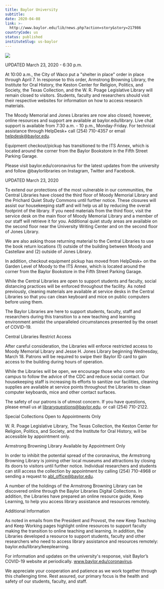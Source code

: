 ```yaml
---
title: Baylor University
subtitle: 
date: 2020-04-08
link: >-
  http://www.baylor.edu/lib/news.php?action=story&story=217986
countryCode: us
status: published
instituteSlug: us-baylor
---
```

![](https://www.baylor.edu/images/mobile/baylor_mobile.png)

UPDATED March 23, 2020 - 6:30 p.m.

At 10:00 a.m., the City of Waco put a "shelter in place" order in place through April 7. In response to this order, Armstrong Browning Library, the Institute for Oral History, the Keston Center for Religion, Politics, and Society, the Texas Collection, and the W. R. Poage Legislative Library will remain closed to visitors. Students, faculty and researchers should visit their respective websites for information on how to access research materials.

The Moody Memorial and Jones Libraries are now also closed; however, online resources and support are available at baylor.edu/library. Live chat support is available from 7:30 a.m. - 10 p.m., Monday-Friday. For technical assistance through HelpDesk+ call (254) 710-4357 or email helpdesk@baylor.edu.

Equipment checkout/pickup has transitioned to the ITS Annex, which is located around the corner from the Baylor Bookstore in the Fifth Street Parking Garage.

Please visit baylor.edu/coronavirus for the latest updates from the university and follow @baylorlibraries on Instagram, Twitter and Facebook.

UPDATED March 23, 2020

To extend our protections of the most vulnerable in our communities, the Central Libraries have closed the third floor of Moody Memorial Library and the Prichard Quiet Study Commons until further notice. These closures will assist our housekeeping staff and will help us all by reducing the overall footprint of the library. If you need materials from the third floor, visit the service desk on the main floor of Moody Memorial Library and a member of our staff will retrieve it for you. Additional quiet study areas are available on the second floor near the University Writing Center and on the second floor of Jones Library.

We are also asking those returning material to the Central Libraries to use the book return locations (1) outside of the building between Moody and Castellaw and (2) outside of Jones Library.

In addition, checkout equipment pickup has moved from HelpDesk+ on the Garden Level of Moody to the ITS Annex, which is located around the corner from the Baylor Bookstore in the Fifth Street Parking Garage.

While the Central Libraries are open to support students and faculty, social distancing practices will be enforced throughout the facility. As noted previously, cleaning materials are available at service desks in the Central Libraries so that you can clean keyboard and mice on public computers before using them.

The Baylor Libraries are here to support students, faculty, staff and researchers during this transition to a new teaching and learning environment amidst the unparalleled circumstances presented by the onset of COVID-19.

Central Libraries Restrict Access

After careful consideration, the Libraries will enforce restricted access to Moody Memorial Library and Jesse H. Jones Library beginning Wednesday, March 18. Patrons will be required to swipe their Baylor ID card to gain access to the building during hours of operation.

While the Libraries will be open, we encourage those who come onto campus to follow the advice of the CDC and reduce social contact. Our housekeeping staff is increasing its efforts to sanitize our facilities, cleaning supplies are available at service points throughout the Libraries to clean computer keyboards, mice and other contact surfaces.

The safety of our patrons is of utmost concern. If you have questions, please email us at libraryquestions@baylor.edu. or call (254) 710-2122.

Special Collections Open to Appointments Only

W. R. Poage Legislative Library, The Texas Collection, the Keston Center for Religion, Politics, and Society, and the Institute for Oral History, will be accessible by appointment only.

Armstrong Browning Library Available by Appointment Only

In order to inhibit the potential spread of the coronavirus, the Armstrong Browning Library is joining other local museums and attractions by closing its doors to visitors until further notice. Individual researchers and students can still access the collection by appointment by calling (254) 710-4968 or sending a request to abl_office@baylor.edu.

A number of the holdings of the Armstrong Browning Library can be discovered online through the Baylor Libraries Digital Collections. In addition, the Libraries have prepared an online resource guide, Keep Learning, to help you access library assistance and resources remotely.

Additional Information

As noted in emails from the President and Provost, the new Keep Teaching and Keep Working pages highlight online resources to support faculty making the transition to online teaching and learning. In addition, the Libraries developed a resource to support students, faculty and other researchers who need to access library assistance and resources remotely: baylor.edu/library/keeplearning.

For information and updates on the university's response, visit Baylor’s COVID-19 website at periodically. www.baylor.edu/coronavirus.

We appreciate your cooperation and patience as we work together through this challenging time. Rest assured, our primary focus is the health and safety of our students, faculty, and staff.